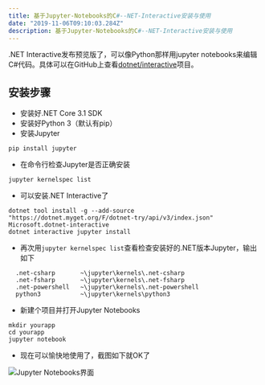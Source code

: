 ```yaml
---
title: 基于Jupyter-Notebooks的C#--NET-Interactive安装与使用
date: "2019-11-06T09:10:03.284Z"
description: 基于Jupyter-Notebooks的C#--NET-Interactive安装与使用
---
```


.NET Interactive发布预览版了，可以像Python那样用jupyter notebooks来编辑C#代码。具体可以在GitHub上查看[dotnet/interactive](https://github.com/dotnet/interactive)项目。

## 安装步骤

* 安装好.NET Core 3.1 SDK
* 安装好Python 3（默认有pip）
* 安装Jupyter

```shell script
pip install jupyter
```

* 在命令行检查Jupyter是否正确安装

```shell script
jupyter kernelspec list
```

* 可以安装.NET Interactive了

```shell script
dotnet tool install -g --add-source "https://dotnet.myget.org/F/dotnet-try/api/v3/index.json" Microsoft.dotnet-interactive
dotnet interactive jupyter install
```

* 再次用`jupyter kernelspec list`查看检查安装好的.NET版本Jupyter，输出如下

```text
  .net-csharp       ~\jupyter\kernels\.net-csharp
  .net-fsharp       ~\jupyter\kernels\.net-fsharp
  .net-powershell   ~\jupyter\kernels\.net-powershell
  python3           ~\jupyter\kernels\python3
```

* 新建个项目并打开Jupyter Notebooks

```shell script
mkdir yourapp
cd yourapp
jupyter notebook
```

* 现在可以愉快地使用了，截图如下就OK了

![Jupyter Notebooks界面](https://upload-images.jianshu.io/upload_images/7497660-2d685cc4711f7448.PNG?imageMogr2/auto-orient/strip%7CimageView2/2/w/1240)
